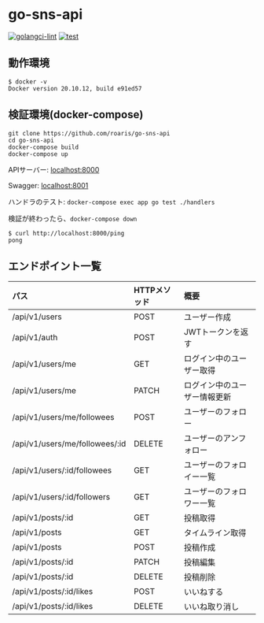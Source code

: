 # go-sns-api

[![golangci-lint](https://github.com/roaris/go-sns-api/actions/workflows/golangci-lint.yml/badge.svg)](https://github.com/roaris/go-sns-api/actions/workflows/golangci-lint.yml)
[![test](https://github.com/roaris/go-sns-api/actions/workflows/test.yml/badge.svg)](https://github.com/roaris/go-sns-api/actions/workflows/test.yml)

## 動作環境
```
$ docker -v
Docker version 20.10.12, build e91ed57
```

## 検証環境(docker-compose)
```
git clone https://github.com/roaris/go-sns-api
cd go-sns-api
docker-compose build
docker-compose up
```

APIサーバー: [localhost:8000](http://localhost:8000)

Swagger: [localhost:8001](http://localhost:8001)

ハンドラのテスト: `docker-compose exec app go test ./handlers`

検証が終わったら、`docker-compose down`

```
$ curl http://localhost:8000/ping
pong
```

## エンドポイント一覧
| パス | HTTPメソッド | 概要
| :-- | :-- | :--
| /api/v1/users | POST | ユーザー作成
| /api/v1/auth | POST | JWTトークンを返す
| /api/v1/users/me | GET | ログイン中のユーザー取得
| /api/v1/users/me | PATCH | ログイン中のユーザー情報更新
| /api/v1/users/me/followees | POST | ユーザーのフォロー
| /api/v1/users/me/followees/:id | DELETE | ユーザーのアンフォロー
| /api/v1/users/:id/followees | GET | ユーザーのフォロイー一覧
| /api/v1/users/:id/followers | GET | ユーザーのフォロワー一覧
| /api/v1/posts/:id | GET | 投稿取得
| /api/v1/posts | GET | タイムライン取得
| /api/v1/posts | POST | 投稿作成
| /api/v1/posts/:id | PATCH | 投稿編集
| /api/v1/posts/:id | DELETE | 投稿削除
| /api/v1/posts/:id/likes | POST | いいねする
| /api/v1/posts/:id/likes | DELETE | いいね取り消し
